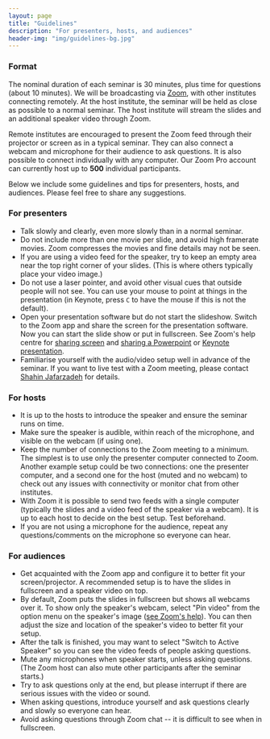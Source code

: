 ```yaml
---
layout: page
title: "Guidelines"
description: "For presenters, hosts, and audiences"
header-img: "img/guidelines-bg.jpg"
---
```

### Format

The nominal duration of each seminar is 30 minutes, plus time for questions (about 10 minutes). We will be broadcasting via [Zoom](https://zoom.us), with other institutes connecting remotely. At the host institute, the seminar will be held as close as possible to a normal seminar. The host institute will stream the slides and an additional speaker video through Zoom.

Remote institutes are encouraged to present the Zoom feed through their projector or screen as in a typical seminar. They can also connect a webcam and microphone for their audience to ask questions. It is also possible to connect individually with any computer. Our Zoom Pro account can currently host up to **500** individual participants.

Below we include some guidelines and tips for presenters, hosts, and audiences. Please feel free to share any suggestions.


### For presenters

* Talk slowly and clearly, even more slowly than in a normal seminar.
* Do not include more than one movie per slide, and avoid high framerate movies. Zoom compresses the movies and fine details may not be seen.
* If you are using a video feed for the speaker, try to keep an empty area near the top right corner of your slides. (This is where others typically place your video image.)
* Do not use a laser pointer, and avoid other visual cues that outside people will not see. You can use your mouse to point at things in the presentation (in Keynote, press ``C`` to have the mouse if this is not the default).
* Open your presentation software but do not start the slideshow. Switch to the Zoom app and share the screen for the presentation software. Now you can start the slide show or put in fullscreen. See Zoom's help centre for <a href="https://support.zoom.us/hc/en-us/articles/201362153-How-Do-I-Share-My-Screen-" style="text-decoration:underline">sharing screen</a> and <a href="https://support.zoom.us/hc/en-us/articles/203395347-Screen-Sharing-with-Powerpoint" style="text-decoration:underline">sharing a Powerpoint</a> or <a href="https://support.zoom.us/hc/en-us/articles/201362963-Screen-Share-A-Keynote-Presentation" style="text-decoration:underline">Keynote presentation</a>.
* Familiarise yourself with the audio/video setup well in advance of the seminar. If you want to live test with a Zoom meeting, please contact [Shahin Jafarzadeh](mailto:shahin.jafarzadeh@astro.uio.no) for details.

### For hosts

* It is up to the hosts to introduce the speaker and ensure the seminar runs on time.
* Make sure the speaker is audible, within reach of the microphone, and visible on the webcam (if using one).
* Keep the number of connections to the Zoom meeting to a minimum. The simplest is to use only the presenter computer connected to Zoom. Another example setup could be two connections: one the presenter computer, and a second one for the host (muted and no webcam) to check out any issues with connectivity or monitor chat from other institutes.
* With Zoom it is possible to send two feeds with a single computer (typically the slides and a video feed of the speaker via a webcam). It is up to each host to decide on the best setup. Test beforehand.
* If you are not using a microphone for the audience, repeat any questions/comments on the microphone so everyone can hear.

### For audiences

* Get acquainted with the Zoom app and configure it to better fit your screen/projector. A recommended setup is to have the slides in fullscreen and a speaker video on top.
* By default, Zoom puts the slides in fullscreen but shows all webcams over it. To show only the speaker's webcam, select "Pin video" from the option menu on the speaker's image (<a href="https://support.zoom.us/hc/en-us/articles/201362743-How-To-Pin-Screen-or-Screens-" style="text-decoration:underline">see Zoom's help</a>). You can then adjust the size and location of the speaker's video to better fit your setup.
* After the talk is finished, you may want to select "Switch to Active Speaker" so you can see the video feeds of people asking questions.
* Mute any microphones when speaker starts, unless asking questions. (The Zoom host can also mute other participants after the seminar starts.)
* Try to ask questions only at the end, but please interrupt if there are serious issues with the video or sound.
* When asking questions, introduce yourself and ask questions clearly and slowly so everyone can hear.
* Avoid asking questions through Zoom chat -- it is difficult to see when in fullscreen.

